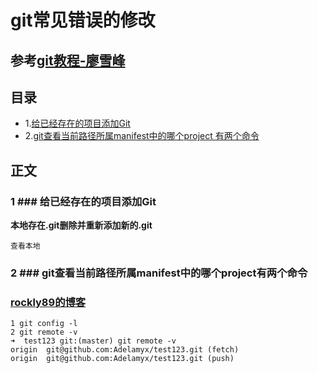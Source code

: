 # git常见错误的修改

## 参考[git教程-廖雪峰](https://www.liaoxuefeng.com/wiki/0013739516305929606dd18361248578c67b8067c8c017b000)

## 目录
* 1.[给已经存在的项目添加Git](#1)
* 2.[git查看当前路径所属manifest中的哪个project 有两个命令](#2)

## 正文

### 1 ### 给已经存在的项目添加Git
**本地存在.git删除并重新添加新的.git**
```
查看本地
```
### 2 ### git查看当前路径所属manifest中的哪个project有两个命令
### [rockly89的博客](http://blog.csdn.net/ly890700/article/details/52709255)
```
1 git config -l  
2 git remote -v
➜  test123 git:(master) git remote -v
origin	git@github.com:Adelamyx/test123.git (fetch)
origin	git@github.com:Adelamyx/test123.git (push)
```
